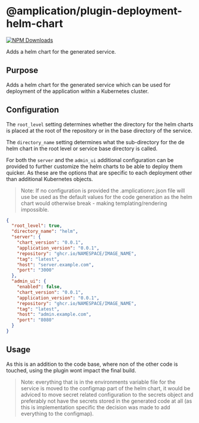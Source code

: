 # @amplication/plugin-deployment-helm-chart

[![NPM Downloads](https://img.shields.io/npm/dt/@amplication/plugin-deployment-helm-chart)](https://www.npmjs.com/package/@amplication/plugin-deployment-helm-chart)

Adds a helm chart for the generated service.

## Purpose

Adds a helm chart for the generated service which can be used for deployment of the application within a Kubernetes cluster.

## Configuration

The `root_level` setting determines whether the directory for the helm charts is placed at the root of the repository or in the base directory of the service.

The `directory_name` setting determines what the sub-directory for the de helm chart in the root level or service base directory is called.

For both the `server` and the `admin_ui` additional configuration can be provided to further customize the helm charts to be able to deploy them quicker. As these are the options that are specific to each deployment other than additional Kubernetes objects.

> Note: If no configuration is provided the .amplicationrc.json file will use be used as the default values for the code generation as the helm chart would otherwise break - making templating/rendering impossible.

```json
{
  "root_level": true,
  "directory_name": "helm",
  "server": {
    "chart_version": "0.0.1",
    "application_version": "0.0.1",
    "repository": "ghcr.io/NAMESPACE/IMAGE_NAME",
    "tag": "latest",
    "host": "server.example.com",
    "port": "3000"
  },
  "admin_ui": {
    "enabled": false,
    "chart_version": "0.0.1",
    "application_version": "0.0.1",
    "repository": "ghcr.io/NAMESPACE/IMAGE_NAME",
    "tag": "latest",
    "host": "admin.example.com",
    "port": "8080"
  }
}
```

## Usage

As this is an addition to the code base, where non of the other code is touched, using the plugin wont impact the final build.

> Note: everything that is in the environments variable file for the service is moved to the configmap part of the helm chart, it would be adviced to move secret related configuration to the secrets object and preferably not have the secrets stored in the generated code at all (as this is implementation specific the decision was made to add everything to the configmap).
